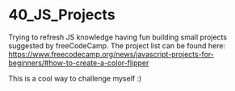 # 40_JS_Projects
Trying to refresh JS knowledge having fun building small projects suggested by freeCodeCamp.
The project list can be found here: https://www.freecodecamp.org/news/javascript-projects-for-beginners/#how-to-create-a-color-flipper

This is a cool way to challenge myself :)
